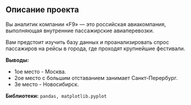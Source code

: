 ## Описание проекта

Вы аналитик компании «F9» — это российская авиакомпания, выполняющая внутренние пассажирские авиаперевозки.

Вам предстоит изучить базу данных и проанализировать спрос пассажиров на рейсы в города, где проходят крупнейшие фестивали.

**Выводы:** 
   * 1ое место - Москва.
   * 2ое место с большим отставанием занимает Санкт-Перербург.
   * 3е место - Новосибирск.
   
**Библиотеки:** `pandas, matplotlib.pyplot`
